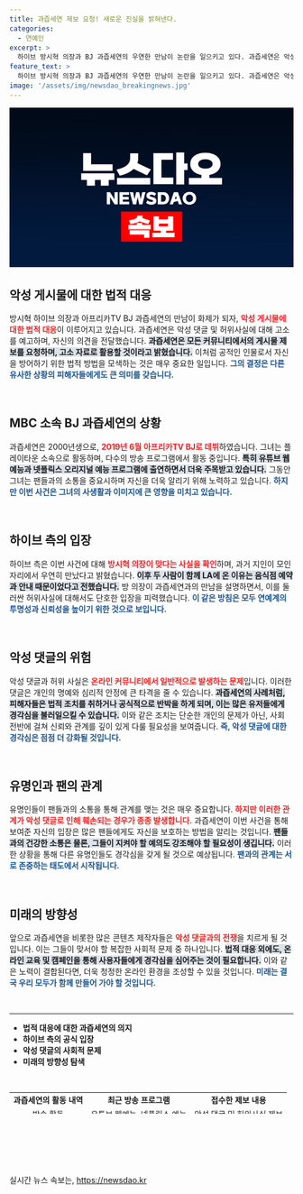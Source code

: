 ```yaml
---
title: 과즙세연 제보 요청! 새로운 진실을 밝혀낸다.
categories:
  - 연예인
excerpt: >
  하이브 방시혁 의장과 BJ 과즙세연의 우연한 만남이 논란을 일으키고 있다. 과즙세연은 악성 댓글 및 허위사실에 대해 고소를 예고하며 제보를 요청, 진실 공방이 뜨거워지고 있다!
feature_text: >
  하이브 방시혁 의장과 BJ 과즙세연의 우연한 만남이 논란을 일으키고 있다. 과즙세연은 악성 댓글 및 허위사실에 대해 고소를 예고하며 제보를 요청, 진실 공방이 뜨거워지고 있다!
image: '/assets/img/newsdao_breakingnews.jpg'
---
```


<p><img src="/assets/img/newsdao_breakingnews.jpg" alt="koreaapp 속보" /></p>

<h2 data-ke-size="size26">악성 게시물에 대한 법적 대응</h2>

<p data-ke-size="size16">방시혁 하이브 의장과 아프리카TV BJ 과즙세연의 만남이 화제가 되자, <b><span style="color: #ee2323;">악성 게시물에 대한 법적 대응</span></b>이 이루어지고 있습니다. 과즙세연은 악성 댓글 및 허위사실에 대해 고소를 예고하며, 자신의 의견을 전달했습니다. <b><span style="background-color: #21538527;">과즙세연은 모든 커뮤니티에서의 게시물 제보를 요청하며, 고소 자료로 활용할 것이라고 밝혔습니다.</span></b> 이처럼 공적인 인물로서 자신을 방어하기 위한 법적 방법을 모색하는 것은 매우 중요한 일입니다. <b><span style="color: #1a5490;">그의 결정은 다른 유사한 상황의 피해자들에게도 큰 의미를 갖습니다.</span></b></p>

<p data-ke-size="size16">&nbsp;</p>

<h2 data-ke-size="size26">MBC 소속 BJ 과즙세연의 상황</h2>

<p data-ke-size="size16">과즙세연은 2000년생으로, <b><span style="color: #ee2323;">2019년 6월 아프리카TV BJ로 데뷔</span></b>하였습니다. 그녀는 플레이타운 소속으로 활동하며, 다수의 방송 프로그램에서 활동 중입니다. <b><span style="background-color: #21538527;">특히 유튜브 웹예능과 넷플릭스 오리지널 예능 프로그램에 출연하면서 더욱 주목받고 있습니다.</span></b> 그동안 그녀는 팬들과의 소통을 중요시하며 자신을 더욱 알리기 위해 노력하고 있습니다. <b><span style="color: #1a5490;">하지만 이번 사건은 그녀의 사생활과 이미지에 큰 영향을 미치고 있습니다.</span></b></p>

<p data-ke-size="size16">&nbsp;</p>

<h2 data-ke-size="size26">하이브 측의 입장</h2>

<p data-ke-size="size16">하이브 측은 이번 사건에 대해 <b><span style="color: #ee2323;">방시혁 의장이 맞다는 사실을 확인</span></b>하며, 과거 지인이 모인 자리에서 우연히 만났다고 밝혔습니다. <b><span style="background-color: #21538527;">이후 두 사람이 함께 LA에 온 이유는 음식점 예약과 안내 때문이었다고 전했습니다.</span></b> 방 의장이 과즙세연과의 만남을 설명하면서, 이를 둘러싼 허위사실에 대해서도 단호한 입장을 피력했습니다. <b><span style="color: #1a5490;">이 같은 방침은 모두 연예계의 투명성과 신뢰성을 높이기 위한 것으로 보입니다.</span></b></p>

<p data-ke-size="size16">&nbsp;</p>

<h2 data-ke-size="size26">악성 댓글의 위험</h2>

<p data-ke-size="size16">악성 댓글과 허위 사실은 <b><span style="color: #ee2323;">온라인 커뮤니티에서 일반적으로 발생하는 문제</span></b>입니다. 이러한 댓글은 개인의 명예와 심리적 안정에 큰 타격을 줄 수 있습니다. <b><span style="background-color: #21538527;">과즙세연의 사례처럼, 피해자들은 법적 조치를 취하거나 공식적으로 반박을 하게 되며, 이는 많은 유저들에게 경각심을 불러일으킬 수 있습니다.</span></b> 이와 같은 조치는 단순한 개인의 문제가 아닌, 사회 전반에 걸쳐 신뢰와 관계를 깊이 있게 다룰 필요성을 보여줍니다. <b><span style="color: #1a5490;">즉, 악성 댓글에 대한 경각심은 점점 더 강화될 것입니다.</span></b></p>

<p data-ke-size="size16">&nbsp;</p>

<h2 data-ke-size="size26">유명인과 팬의 관계</h2>

<p data-ke-size="size16">유명인들이 팬들과의 소통을 통해 관계를 맺는 것은 매우 중요합니다. <b><span style="color: #ee2323;">하지만 이러한 관계가 악성 댓글로 인해 훼손되는 경우가 종종 발생합니다.</span></b> 과즙세연이 이번 사건을 통해 보여준 자신의 입장은 많은 팬들에게도 자신을 보호하는 방법을 알리는 것입니다. <b><span style="background-color: #21538527;">팬들과의 건강한 소통은 물론, 그들이 지켜야 할 예의도 강조해야 할 필요성이 생깁니다.</span></b> 이러한 상황을 통해 다른 유명인들도 경각심을 갖게 될 것으로 예상됩니다. <b><span style="color: #1a5490;">팬과의 관계는 서로 존중하는 태도에서 시작됩니다.</span></b></p>

<p data-ke-size="size16">&nbsp;</p>

<h2 data-ke-size="size26">미래의 방향성</h2>

<p data-ke-size="size16">앞으로 과즙세연을 비롯한 많은 콘텐츠 제작자들은 <b><span style="color: #ee2323;">악성 댓글과의 전쟁</span></b>을 치르게 될 것입니다. 이는 그들이 맞서야 할 복잡한 사회적 문제 중 하나입니다. <b><span style="background-color: #21538527;">법적 대응 외에도, 온라인 교육 및 캠페인을 통해 사용자들에게 경각심을 심어주는 것이 필요합니다.</span></b> 이와 같은 노력이 결합된다면, 더욱 청정한 온라인 환경을 조성할 수 있을 것입니다. <b><span style="color: #1a5490;">미래는 결국 우리 모두가 함께 만들어 가야 할 것입니다.</span></b></p>

<p data-ke-size="size16">&nbsp;</p>

<hr>

<ul>
<li><b>법적 대응에 대한 과즙세연의 의지</b></li>
<li><b>하이브 측의 공식 입장</b></li>
<li><b>악성 댓글의 사회적 문제</b></li>
<li><b>미래의 방향성 탐색</b></li>
</ul>

<p data-ke-size="size16">&nbsp;</p>

<table style="width: 100%; height: 38px;">
<tbody>
<tr>
<td style="text-align: center; height: 17px;"><b>과즙세연의 활동 내역</b></td>
<td style="text-align: center; height: 17px;"><b>최근 방송 프로그램</b></td>
<td style="text-align: center; height: 17px;"><b>접수한 제보 내용</b></td>
</tr>
<tr>
<td style="text-align: center; height: 17px;">방송 활동</td>
<td style="text-align: center; height: 17px;">유튜브 웹예능, 넷플릭스 예능</td>
<td style="text-align: center; height: 17px;">악성 댓글 및 허위사실 제보</td>
</tr>
<tr>
<td style="text-align: center; height: 17px;">팬과의 소통</td>
<td style="text-align: center; height: 17px;">아프리카TV 방송</td>
<td style="text-align: center; height: 17px;">법적 조치에 대한 의견</td>
</tr>
</tbody>
</table>

<p data-ke-size="size16">&nbsp;</p>

<p data-ke-size="size16">&nbsp;</p>

<p data-ke-size="size16">&nbsp;</p>
실시간 뉴스 속보는, <a href="https://newsdao.kr" rel="dofollow">https://newsdao.kr</a>


